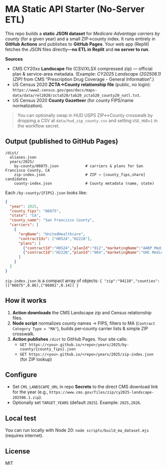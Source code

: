 # MA Static API Starter (No-Server ETL)

This repo builds a **static JSON dataset** for *Medicare Advantage carriers by county* (for a given year) and a small ZIP→county index. It runs entirely in **GitHub Actions** and publishes to **GitHub Pages**. Your web app (Replit) fetches the JSON files directly—**no ETL in Replit** and **no server to run**.

**Sources**
- CMS CY20xx **Landscape** file (CSV/XLSX compressed zip) — official plan & service-area metadata. (Example: *CY2025 Landscape (202506.1) (ZIP)* from CMS “Prescription Drug Coverage - General Information”.)
- US Census 2020 **ZCTA→County relationship file** (public, no login): `https://www2.census.gov/geo/docs/maps-data/data/rel2020/zcta520/tab20_zcta520_county20_natl.txt`.
- US Census 2020 **County Gazetteer** (for county FIPS/name normalization).

> You can optionally swap in HUD USPS ZIP↔County crosswalk by dropping a CSV at `data/hud_zip_county.csv` and setting `USE_HUD=1` in the workflow secret.

## Output (published to GitHub Pages)
```
/dist/
  aliases.json
  years/2025/
    by-county/06075.json            # carriers & plans for San Francisco County, CA
    zip-index.json                  # ZIP → [county_fips,share] candidates
    county-index.json               # County metadata (name, state)
```
Each `/by-county/{FIPS}.json` looks like:
```json
{
  "year": 2025,
  "county_fips": "06075",
  "state": "CA",
  "county_name": "San Francisco County",
  "carriers": [
    {
      "orgName": "UnitedHealthcare",
      "contractIds": ["H0524","H2228"],
      "plans": [
        {"contractId":"H0524","planId":"012","marketingName":"AARP Medicare Advantage Choice (PPO)","planType":"PPO","snpType":null},
        {"contractId":"H2228","planId":"004","marketingName":"UHC Medicare Advantage (HMO)","planType":"HMO","snpType":null}
      ]
    }
  ]
}
```
`zip-index.json` is a compact array of objects: `{ "zip":"94110","counties":[["06075",0.86],["06081",0.14]] }`

## How it works
1. **Action downloads** the CMS Landscape zip and Census relationship files.
2. **Node script** normalizes county names → FIPS, filters to MA (`Contract Category Type = "MA"`), builds per‑county carrier lists & simple ZIP crosswalk.
3. **Action publishes** `/dist` to GitHub Pages. Your site calls:
   - `GET https://<you>.github.io/<repo>/years/2025/by-county/{county_fips}.json`
   - `GET https://<you>.github.io/<repo>/years/2025/zip-index.json` (for ZIP lookup)

## Configure
- Set `CMS_LANDSCAPE_URL` in repo **Secrets** to the direct CMS download link for the year (e.g., `https://www.cms.gov/files/zip/cy2025-landscape-202506.1.zip`).
- Optionally set `TARGET_YEARS` (default `2025`). Example: `2025,2026`.

## Local test
You can run locally with Node 20: `node scripts/build_ma_dataset.mjs` (requires internet).

## License
MIT
